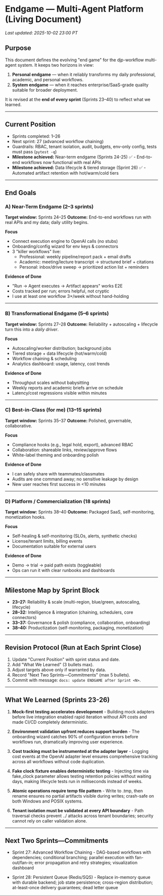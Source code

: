 # Endgame — Multi-Agent Platform (Living Document)
_Last updated: 2025-10-02 23:00 PT_

## Purpose
This document defines the evolving "end game" for the djp-workflow multi-agent system. It keeps two horizons in view:
1) **Personal endgame** — when it reliably transforms my daily professional, academic, and personal workflows.
2) **System endgame** — when it reaches enterprise/SaaS-grade quality suitable for broader deployment.

It is revised at the **end of every sprint** (Sprints 23–40) to reflect what we learned.

---

## Current Position
- Sprints completed: 1–26
- Next sprint: 27 (advanced workflow chaining)
- Guardrails: RBAC, tenant isolation, audit, budgets, env-only config, tests must pass (`pytest -q`)
- **Milestone achieved:** Near-term endgame (Sprints 24-25) ✅ - End-to-end workflows now functional with real APIs
- **Milestone achieved:** Data lifecycle & tiered storage (Sprint 26) ✅ - Automated artifact retention with hot/warm/cold tiers

---

## End Goals

### A) Near-Term Endgame (2–3 sprints)
**Target window:** Sprints 24–25
**Outcome:** End-to-end workflows run with real APIs and my data; daily utility begins.

**Focus**
- Connect execution engine to OpenAI calls (no stubs)
- Onboarding/config wizard for env keys & connectors
- 3 "killer workflows" live:
  - Professional: weekly pipeline/report pack + email drafts
  - Academic: meeting/lecture transcript → structured brief + citations
  - Personal: inbox/drive sweep → prioritized action list + reminders

**Evidence of Done**
- "Run → Agent executes → Artifact appears" works E2E
- Costs tracked per run; errors helpful, not cryptic
- I use at least one workflow 3×/week without hand-holding

---

### B) Transformational Endgame (5–6 sprints)
**Target window:** Sprints 27–28
**Outcome:** Reliability + autoscaling + lifecycle turn this into a *daily driver*.

**Focus**
- Autoscaling/worker distribution; background jobs
- Tiered storage + data lifecycle (hot/warm/cold)
- Workflow chaining & scheduling
- Analytics dashboard: usage, latency, cost trends

**Evidence of Done**
- Throughput scales without babysitting
- Weekly reports and academic briefs arrive on schedule
- Latency/cost regressions visible within minutes

---

### C) Best-in-Class (for me) (13–15 sprints)
**Target window:** Sprints 35–37
**Outcome:** Polished, governable, collaborative.

**Focus**
- Compliance hooks (e.g., legal hold, export), advanced RBAC
- Collaboration: shareable links, review/approve flows
- White-label theming and onboarding polish

**Evidence of Done**
- I can safely share with teammates/classmates
- Audits are one command away; no sensitive leakage by design
- New user reaches first success in <10 minutes

---

### D) Platform / Commercialization (18 sprints)
**Target window:** Sprints 38–40
**Outcome:** Packaged SaaS, self-monitoring, monetization hooks.

**Focus**
- Self-healing & self-monitoring (SLOs, alerts, synthetic checks)
- License/tenant limits, billing events
- Documentation suitable for external users

**Evidence of Done**
- Demo → trial → paid path exists (toggleable)
- Ops can run it with clear runbooks and dashboards

---

## Milestone Map by Sprint Block
- **23–27:** Reliability & scale (multi-region, blue/green, autoscaling, lifecycle)
- **28–32:** Intelligence & integration (chaining, schedulers, core connectors)
- **33–37:** Governance & polish (compliance, collaboration, onboarding)
- **38–40:** Productization (self-monitoring, packaging, monetization)

---

## Revision Protocol (Run at Each Sprint Close)
1. Update "Current Position" with sprint status and date.
2. Add "What We Learned" (3 bullets max).
3. Adjust targets above only if warranted by data.
4. Record "Next Two Sprints—Commitments" (max 5 bullets).
5. Commit with message: `docs: update ENDGAME after Sprint <N>`.

---

## What We Learned (Sprints 23-26)

1. **Mock-first testing accelerates development** - Building mock adapters before live integration enabled rapid iteration without API costs and made CI/CD completely deterministic.

2. **Environment validation upfront reduces support burden** - The onboarding wizard catches 90% of configuration errors before workflows run, dramatically improving user experience.

3. **Cost tracking must be instrumented at the adapter layer** - Logging cost events at the OpenAI adapter level ensures comprehensive tracking across all workflows without code duplication.

4. **Fake clock fixture enables deterministic testing** - Injecting time via fake_clock parameter allows testing retention policies without waiting days, making lifecycle tests run in milliseconds instead of weeks.

5. **Atomic operations require temp file pattern** - Write to .tmp, then rename ensures no partial artifacts visible during writes; crash-safe on both Windows and POSIX systems.

6. **Tenant isolation must be validated at every API boundary** - Path traversal checks prevent ../ attacks across tenant boundaries; security cannot rely on caller validation alone.

---

## Next Two Sprints—Commitments

- Sprint 27: Advanced Workflow Chaining - DAG-based workflows with dependencies; conditional branching; parallel execution with fan-out/fan-in; error propagation and retry strategies; visualization dashboard

- Sprint 28: Persistent Queue (Redis/SQS) - Replace in-memory queue with durable backend; job state persistence; cross-region distribution; at-least-once delivery guarantees; dead letter queue
